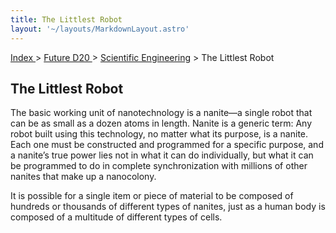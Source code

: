 ```yaml
---
title: The Littlest Robot
layout: '~/layouts/MarkdownLayout.astro'
---
```


[ Index ](/) > [ Future D20 ](/future.d20.srd) > [Scientific Engineering](/future.d20.srd/scientific.engineering) > The Littlest Robot

## The Littlest Robot

The basic working unit of nanotechnology is a nanite—a single robot that can
be as small as a dozen atoms in length. Nanite is a generic term: Any robot
built using this technology, no matter what its purpose, is a nanite. Each one
must be constructed and programmed for a specific purpose, and a nanite’s true
power lies not in what it can do individually, but what it can be programmed
to do in complete synchronization with millions of other nanites that make up
a nanocolony.

It is possible for a single item or piece of material to be composed of
hundreds or thousands of different types of nanites, just as a human body is
composed of a multitude of different types of cells.

